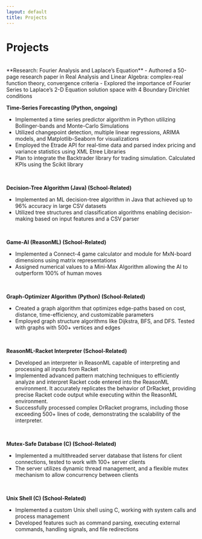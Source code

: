 ```yaml
---
layout: default
title: Projects
---
```


# Projects
<br>
**Research: Fourier Analysis and Laplace’s Equation**  
- Authored a 50-page research paper in Real Analysis and Linear Algebra: complex-real function theory, convergence criteria
- Explored the importance of Fourier Series to Laplace’s 2-D Equation solution space with 4 Boundary Dirichlet conditions
  
<br>

**Time-Series Forecasting (Python, ongoing)**  
- Implemented a time series predictor algorithm in Python utilizing Bollinger-bands and Monte-Carlo Simulations
- Utilized changepoint detection, multiple linear regressions, ARIMA models, and Matplotlib-Seaborn for visualizations
- Employed the Etrade API for real-time data and parsed index pricing and variance statistics using XML Etree Libraries
- Plan to integrate the Backtrader library for trading simulation. Calculated KPIs using the Scikit library
  
<br>

**Decision-Tree Algorithm (Java) (School-Related)**  
- Implemented an ML decision-tree algorithm in Java that achieved up to 96% accuracy in large CSV datasets
- Utilized tree structures and classification algorithms enabling decision-making based on input features and a CSV parser
  
<br>

**Game-AI (ReasonML) (School-Related)**  
- Implemented a Connect-4 game calculator and module for MxN-board dimensions using matrix representations
- Assigned numerical values to a Mini-Max Algorithm allowing the AI to outperform 100% of human moves
  
<br>

**Graph-Optimizer Algorithm (Python) (School-Related)**  
- Created a graph algorithm that optimizes edge-paths based on cost, distance, time-efficiency, and customizable parameters
- Employed graph structure algorithms like Dijkstra, BFS, and DFS. Tested with graphs with 500+ vertices and edges

<br>

**ReasonML-Racket Interpreter (School-Related)**
- Developed an interpreter in ReasonML capable of interpreting and processing all inputs from Racket
- Implemented advanced pattern matching techniques to efficiently analyze and interpret Racket code entered into the ReasonML environment. It accurately replicates the 
  behavior of DrRacket, providing precise Racket code output while executing within the ReasonML environment.
- Successfully processed complex DrRacket programs, including those exceeding 500+ lines of code, demonstrating the scalability of the interpreter.

<br>

**Mutex-Safe Database (C) (School-Related)**
- Implemented a multithreaded server database that listens for client connections, tested to work with 100+ server clients
- The server utilizes dynamic thread management, and a flexible mutex mechanism to allow concurrency between clients

<br>

**Unix Shell (C) (School-Related)**
- Implemented a custom Unix shell using C, working with system calls and process management
- Developed features such as command parsing, executing external commands, handling signals, and file redirections
